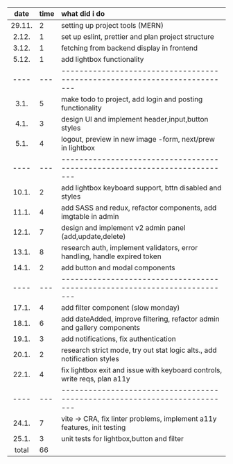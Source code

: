 |  date  | time | what did i do                                                             |
| :----: | :--- | :------------------------------------------------------------------------ |
| 29.11. | 2    | setting up project tools (MERN)                                           |
| 2.12.  | 1    | set up eslint, prettier and plan project structure                        |
| 3.12.  | 1    | fetching from backend display in frontend                                 |
| 5.12.  | 1    | add lightbox functionality                                                |
|  ----  | ---  | ------------------------------------------------------------------------- |
|  3.1.  | 5    | make todo to project, add login and posting functionality                 |
|  4.1.  | 3    | design UI and implement header,input,button styles                        |
|  5.1.  | 4    | logout, preview in new image -form, next/prew in lightbox                 |
|  ----  | ---  | ------------------------------------------------------------------------- |
| 10.1.  | 2    | add lightbox keyboard support, bttn disabled and styles                   |
| 11.1.  | 4    | add SASS and redux, refactor components, add imgtable in admin            |
| 12.1.  | 7    | design and implement v2 admin panel (add,update,delete)                   |
| 13.1.  | 8    | research auth, implement validators, error handling, handle expired token |
| 14.1.  | 2    | add button and modal components                                           |
|  ----  | ---  | ------------------------------------------------------------------------- |
| 17.1.  | 4    | add filter component (slow monday)                                        |
| 18.1.  | 6    | add dateAdded, improve filtering, refactor admin and gallery components   |
| 19.1.  | 3    | add notifications, fix authentication                                     |
| 20.1.  | 2    | research strict mode, try out stat logic alts., add notification styles   |
| 22.1.  | 4    | fix lightbox exit and issue with keyboard controls, write reqs, plan a11y |
|  ----  | ---  | ------------------------------------------------------------------------- |
| 24.1.  | 7    | vite -> CRA, fix linter problems, implement a11y features, init testing   |
| 25.1.  | 3    | unit tests for lightbox,button and filter                                 |
| total  | 66   |                                                                           |
